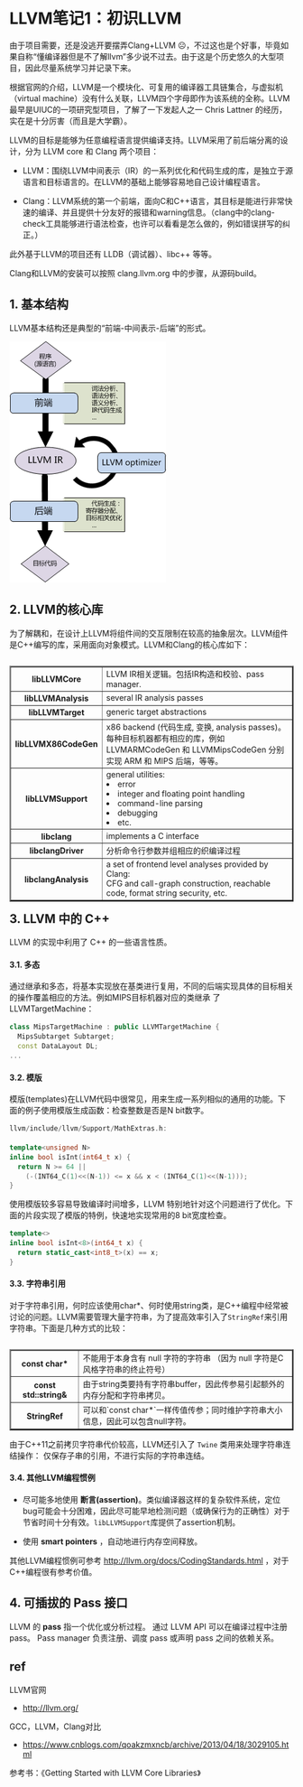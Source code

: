 
# LLVM笔记1：初识LLVM

由于项目需要，还是没逃开要摆弄Clang+LLVM ☹，不过这也是个好事，毕竟如果自称“懂编译器但是不了解llvm”多少说不过去。由于这是个历史悠久的大型项目，因此尽量系统学习并记录下来。

根据官网的介绍，LLVM是一个模块化、可复用的编译器工具链集合，与虚拟机（virtual machine）没有什么关联，LLVM四个字母即作为该系统的全称。LLVM最早是UIUC的一项研究型项目，了解了一下发起人之一 Chris Lattner 的经历，实在是十分厉害（而且是大学霸）。

LLVM的目标是能够为任意编程语言提供编译支持。LLVM采用了前后端分离的设计，分为 LLVM core 和 Clang 两个项目：

- LLVM：围绕LLVM中间表示（IR）的一系列优化和代码生成的库，是独立于源语言和目标语言的。在LLVM的基础上能够容易地自己设计编程语言。

- Clang：LLVM系统的第一个前端，面向C和C++语言，其目标是能进行非常快速的编译、并且提供十分友好的报错和warning信息。（clang中的clang-check工具能够进行语法检查，也许可以看看是怎么做的，例如错误拼写的纠正。）

此外基于LLVM的项目还有 LLDB（调试器）、libc++ 等等。

Clang和LLVM的安装可以按照 clang.llvm.org 中的步骤，从源码build。

## 1. 基本结构

LLVM基本结构还是典型的“前端-中间表示-后端”的形式。

![](overview.png)

## 2. LLVM的核心库

为了解耦和，在设计上LLVM将组件间的交互限制在较高的抽象层次。LLVM组件是C++编写的库，采用面向对象模式。LLVM和Clang的核心库如下：

<table border="2" align="left">
  <tr>
    <th>libLLVMCore</th>
    <td>LLVM IR相关逻辑。包括IR构造和校验、pass manager.</td>
  </tr>
  <tr>
    <th>libLLVMAnalysis</th>
    <td>several IR analysis passes</td>
  </tr>
  <tr>
    <th>libLLVMTarget</th>
    <td>generic target abstractions</td>
  </tr>
  <tr>
    <th>libLLVMX86CodeGen</th>
    <td>x86 backend (代码生成, 变换, analysis passes)。<br/>
    每种目标机器都有相应的库，例如 LLVMARMCodeGen 和 LLVMMipsCodeGen 分别实现 ARM 和 MIPS
后端，等等。
    </td>
  </tr>
  <tr>
    <th>libLLVMSupport</th>
    <td>general utilities:
      <li> error </li>
      <li> integer and floating point handling </li>
      <li> command-line parsing </li>
      <li> debugging </li>
      <li> etc. </li>
    </td>
  </tr>
  <tr>
    <th>libclang</th>
    <td>implements a C interface</td>
  </tr>
  <tr>
    <th>libclangDriver</th>
    <td>分析命令行参数并组相应的织编译过程</td>
  </tr>
  <tr>
    <th>libclangAnalysis</th>
    <td>a set of frontend level analyses provided by
Clang:<br/>
        CFG and call-graph construction, reachable code, format string security, etc.
    </td>
  </tr>
</table>

## 3. LLVM 中的 C++

LLVM 的实现中利用了 C++ 的一些语言性质。

#### 3.1. 多态

通过继承和多态，将基本实现放在基类进行复用，不同的后端实现具体的目标相关的操作覆盖相应的方法。例如MIPS目标机器对应的类继承 了 LLVMTargetMachine：

```c++
class MipsTargetMachine : public LLVMTargetMachine {
  MipsSubtarget Subtarget;
  const DataLayout DL;
...
```

#### 3.2. 模版

模版(templates)在LLVM代码中很常见，用来生成一系列相似的通用的功能。下面的例子使用模版生成函数：检查整数是否是N bit数字。

```c++
llvm/include/llvm/Support/MathExtras.h:

template<unsigned N>
inline bool isInt(int64_t x) {
  return N >= 64 ||
    (-(INT64_C(1)<<(N-1)) <= x && x < (INT64_C(1)<<(N-1)));
}
```

使用模版较多容易导致编译时间增多，LLVM 特别地针对这个问题进行了优化。下面的片段实现了模版的特例，快速地实现常用的8 bit宽度检查。

```c++
template<>
inline bool isInt<8>(int64_t x) {
  return static_cast<int8_t>(x) == x;
}
```

#### 3.3. 字符串引用

对于字符串引用，何时应该使用char*、何时使用string类，是C++编程中经常被讨论的问题。LLVM需要管理大量字符串，为了提高效率引入了`StringRef`来引用字符串。下面是几种方式的比较：

<table border="2" align="left">
  <tr>
    <th>const char*</th>
    <td> 不能用于本身含有 null 字符的字符串
    （因为 null 字符是C风格字符串的终止符号）
    </td>
  </tr>
  <tr>
    <th>const std::string&</th>
    <td>由于string类要持有字符串buffer，因此传参易引起额外的内存分配和字符串拷贝。</td>
  </tr>
  <tr>
    <th>StringRef</th>
    <td>可以和`const char*`一样传值传参；同时维护字符串大小信息，因此可以包含null字符。</td>
  </tr>
</table>

由于C++11之前拷贝字符串代价较高，LLVM还引入了 `Twine` 类用来处理字符串连结操作：
仅保存子串的引用，不进行实际的字符串连结。

#### 3.4. 其他LLVM编程惯例

- 尽可能多地使用 **断言(assertion)**。类似编译器这样的复杂软件系统，定位bug可能会十分困难，因此尽可能早地检测问题（或确保行为的正确性）对于节省时间十分有效。`libLLVMSupport`库提供了assertion机制。

- 使用 **smart pointers** ，自动地进行内存空间释放。

其他LLVM编程惯例可参考 http://llvm.org/docs/CodingStandards.html
，对于C++编程很有参考价值。

## 4. 可插拔的 Pass 接口

LLVM 的 **pass** 指一个优化或分析过程。
通过 LLVM API 可以在编译过程中注册 pass。
Pass manager 负责注册、调度 pass 或声明 pass 之间的依赖关系。


## ref

LLVM官网
- http://llvm.org/

GCC，LLVM，Clang对比
- https://www.cnblogs.com/qoakzmxncb/archive/2013/04/18/3029105.html

参考书：《Getting Started with LLVM Core Libraries》

<br/><br/>
